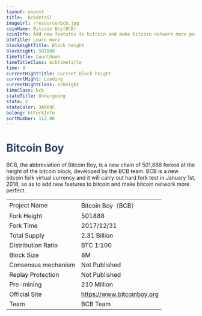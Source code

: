 ```yaml
---
layout: enpost
title:  bcbdetail
imageUrl: /resource/bcb.jpg
coinName: Bitcoin Boy(BCB)
coinInfo: Add new features to bitcoin and make bitcoin network more perfect.
btnTitle: Learn more
blockHightTitle: Block height
blockHight: 501888
timeTitle: Countdown
timeTitleClass: bcbtimetitle
time: 0
currentHightTitle: Current block height
currentHight: Loading
currentHightClass: bcbhight
timeClass: bcb
stateTitle: Undergoing
state: 2
stateColor: 3AB69C
belong: btForkInfo
sortNumber: 112.96
---
```

<h1 style="color: #2F416A">Bitcoin Boy</h1>
<p>BCB, the abbreviation of Bitcoin Boy, is a new chain of 501,888 forked at the height of the bitcoin block, developed by the BCB team. BCB is a new bitcoin fork virtual currency and it will carry out hard fork test in January 1st, 2018, so as to add new features to bitcoin and make bitcoin network more perfect.
</p>
<table class="center">
  <tbody>
    <tr>
        <td class="tablehalf">Project Name</td>
        <td class="tablehalf">Bitcoin Boy（BCB）</td>
    </tr>
    <tr>
        <td>Fork Height</td>
        <td>501888</td>
    </tr>
    <tr>
        <td>Fork Time</td>
        <td>2017/12/31</td>
    </tr>
    <tr>
        <td>Total Supply</td>
        <td>2.31 Billion</td>
    </tr>
    <tr>
        <td>Distribution Ratio</td>
        <td>BTC 1:100</td>
    </tr>
    <tr>
        <td>Block Size</td>
        <td>8M</td>
    </tr>
    <tr>
        <td>Consensus mechanism</td>
        <td>Not Published</td>
    </tr>
    <tr>
        <td>Replay Protection</td>
        <td>Not Published</td>
    </tr>
    <tr>
        <td>Pre-mining</td>
        <td>210 Million</td>
    </tr>
    <tr>
        <td>Official Site</td>
        <td><a href="https://www.bitcoinboy.org" target="_blank">https://www.bitcoinboy.org</a></td>
    </tr>
    <tr>
        <td>Team</td>
        <td>BCB Team</td>
    </tr>
  </tbody>
</table>